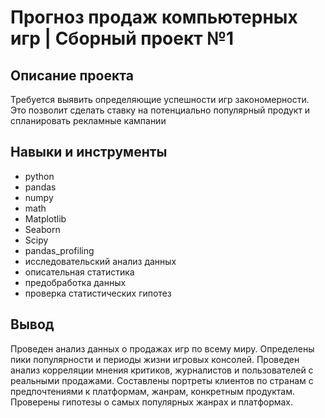 # Прогноз продаж компьютерных игр | Сборный проект №1


## Описание проекта
Требуется выявить определяющие успешности игр закономерности. Это позволит сделать ставку на потенциально популярный продукт и спланировать рекламные кампании

## Навыки и инструменты
- python
- pandas
- numpy
- math
- Matplotlib
- Seaborn
- Scipy
- pandas_profiling
- исследовательский анализ данных
- описательная статистика
- предобработка данных
- проверка статистических гипотез
## Вывод
Проведен анализ данных о продажах игр по всему миру. Определены пики популярности и периоды жизни игровых консолей. Проведен анализ корреляции мнения критиков, журналистов и пользователей с реальными продажами. Составлены портреты клиентов по странам с предпочтениями к платформам, жанрам, конкретным продуктам. Проверены гипотезы о самых популярных жанрах и платформах.
